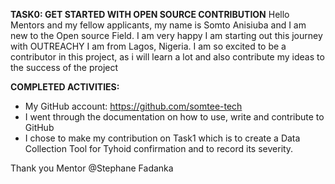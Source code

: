**TASK0: GET STARTED WITH OPEN SOURCE CONTRIBUTION**
Hello Mentors and my fellow applicants, my name is Somto Anisiuba and I am new to the Open source Field. I am very happy I am starting out this journey with OUTREACHY 
I am from Lagos, Nigeria.
I am so excited to be a contributor in this project, as i will learn a lot and also contribute my ideas to the success of the project

**COMPLETED ACTIVITIES:**
- My GitHub account: https://github.com/somtee-tech
- I went through the documentation on how to use, write and contribute to GitHub
- I chose to make my contribution on Task1 which is to create a Data Collection Tool for Tyhoid confirmation and to record its severity.

Thank you Mentor @Stephane Fadanka 
